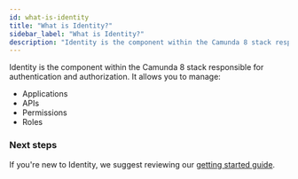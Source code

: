 ```yaml
---
id: what-is-identity
title: "What is Identity?"
sidebar_label: "What is Identity?"
description: "Identity is the component within the Camunda 8 stack responsible for authentication and authorization."
---
```


Identity is the component within the Camunda 8 stack responsible for authentication and authorization. It allows you to manage:

- Applications
- APIs
- Permissions
- Roles

### Next steps

If you're new to Identity, we suggest reviewing our [getting started guide](./getting-started/install-identity.md).

